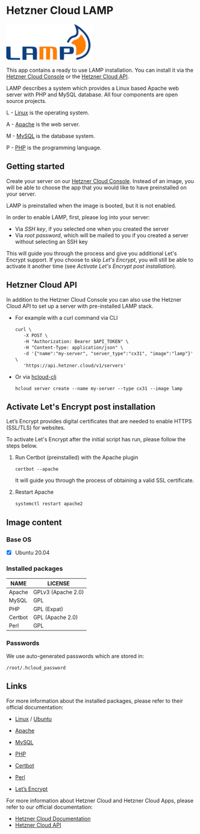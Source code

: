 # Hetzner Cloud LAMP

<img src="images/lamp-logo.png" height="97px">

This app contains a ready to use LAMP installation.
You can install it via the [Hetzner Cloud Console](https://console.hetzner.cloud) or the [Hetzner Cloud API](https://docs.hetzner.cloud/#servers-create-a-server).

LAMP describes a system which provides a Linux based Apache web server with PHP and MySQL database. All four components are open source projects.

L - [Linux](https://www.kernel.org/) is the operating system.

A - [Apache](https://apache.org/) is the web server.

M - [MySQL](https://www.mysql.com/) is the database system.

P - [PHP](https://www.php.net/) is the programming language.

## Getting started

Create your server on our [Hetzner Cloud Console](https://console.hetzner.cloud). Instead of an image, you will be able to choose the app that you would like to have preinstalled on your server.

LAMP is preinstalled when the image is booted, but it is not enabled.

In order to enable LAMP, first, please log into your server:

- Via _SSH key_, if you selected one when you created the server
- Via _root password_, which will be mailed to you if you created a server without selecting an SSH key

This will guide you through the process and give you additional Let's Encrypt support. If you choose to skip _Let's Encrypt_, you will still be able to activate it another time (see _Activate Let's Encrypt post installation_).

## Hetzner Cloud API

In addition to the Hetzner Cloud Console you can also use the Hetzner Cloud API to set up a server with pre-installed LAMP stack.

- For example with a curl command via CLI

  ```
  curl \
     -X POST \
     -H "Authorization: Bearer $API_TOKEN" \
     -H "Content-Type: application/json" \
     -d '{"name":"my-server", "server_type":"cx31", "image":"lamp"}' \
     'https://api.hetzner.cloud/v1/servers'
  ```

- Or via [hcloud-cli](https://github.com/hetznercloud/cli)

  ```
  hcloud server create --name my-server --type cx31 --image lamp
  ```

## Activate Let's Encrypt post installation

Let’s Encrypt provides digital certificates that are needed to enable HTTPS (SSL/TLS) for websites.

To activate Let's Encrypt after the initial script has run, please follow the steps below.

1. Run Certbot (preinstalled) with the Apache plugin

   ```
   certbot --apache
   ```

   It will guide you through the process of obtaining a valid SSL certificate.

2. Restart Apache

   ```
   systemctl restart apache2
   ```

## Image content

### Base OS

- [x] Ubuntu 20.04

### Installed packages

| NAME    | LICENSE            |
| ------- | ------------------ |
| Apache  | GPLv3 (Apache 2.0) |
| MySQL   | GPL                |
| PHP     | GPL (Expat)        |
| Certbot | GPL (Apache 2.0)   |
| Perl    | GPL                |

### Passwords

We use auto-generated passwords which are stored in:

```
/root/.hcloud_password
```

## Links

For more information about the installed packages, please refer to their official documentation:

- [Linux](https://www.kernel.org/doc/html/latest/) / [Ubuntu](https://help.ubuntu.com/?_ga=2.73622737.2143576050.1623226390-1046440168.1622099723)
- [Apache](https://cwiki.apache.org/confluence/display/httpd/FAQ)
- [MySQL](https://dev.mysql.com/doc/)
- [PHP](https://www.php.net/manual/en/)
- [Certbot](https://certbot.eff.org/docs/)
- [Perl](https://perldoc.perl.org/)

- [Let’s Encrypt](https://letsencrypt.org/docs/)

For more information about Hetzner Cloud and Hetzner Cloud Apps, please refer to our official documentation:

- [Hetzner Cloud Documentation](https://docs.hetzner.com/cloud/)
- [Hetzner Cloud API](https://docs.hetzner.cloud/)
